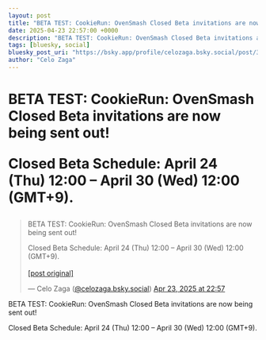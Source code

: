 ```yaml
---
layout: post
title: "BETA TEST: CookieRun: OvenSmash Closed Beta invitations are now being sent out!  Closed Beta Schedule: April 24 (Thu) 12:00 – April 30 (Wed) 12:00 (GMT+9)."
date: 2025-04-23 22:57:00 +0000
description: "BETA TEST: CookieRun: OvenSmash Closed Beta invitations are now being sent out!  Closed Beta Schedule: April 24 (Thu) 12:00 – April 30 (Wed) 12:00 (GMT+9)."
tags: [bluesky, social]
bluesky_post_uri: "https://bsky.app/profile/celozaga.bsky.social/post/3lnjc4g3tpa23"
author: "Celo Zaga"
---
```


<h1 class="bluesky-post-title">BETA TEST: CookieRun: OvenSmash Closed Beta invitations are now being sent out!

Closed Beta Schedule: April 24 (Thu) 12:00 – April 30 (Wed) 12:00 (GMT+9).</h1>


<blockquote class="bluesky-embed" data-bluesky-uri="at://did:plc:lmh6rennptq77inaztnovw4b/app.bsky.feed.post/3lnjc4g3tpa23" data-bluesky-embed-color-mode="system">
<p lang="">BETA TEST: CookieRun: OvenSmash Closed Beta invitations are now being sent out!

Closed Beta Schedule: April 24 (Thu) 12:00 – April 30 (Wed) 12:00 (GMT+9).<br><br><a href="https://bsky.app/profile/celozaga.bsky.social/post/3lnjc4g3tpa23">[post original]</a></p>
&mdash; Celo Zaga (<a href="https://bsky.app/profile/did:plc:lmh6rennptq77inaztnovw4b">@celozaga.bsky.social</a>) <a href="https://bsky.app/profile/celozaga.bsky.social/post/3lnjc4g3tpa23">Apr 23, 2025 at 22:57</a>
</blockquote>
<script async src="https://embed.bsky.app/static/embed.js" charset="utf-8"></script>


<p class="bluesky-post-description">BETA TEST: CookieRun: OvenSmash Closed Beta invitations are now being sent out!

Closed Beta Schedule: April 24 (Thu) 12:00 – April 30 (Wed) 12:00 (GMT+9).</p>
